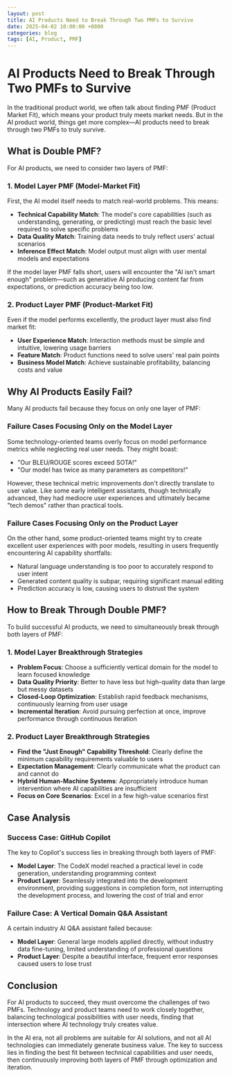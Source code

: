 ```yaml
---
layout: post
title: AI Products Need to Break Through Two PMFs to Survive
date: 2025-04-02 10:00:00 +0800
categories: blog
tags: [AI, Product, PMF]
---
```


# AI Products Need to Break Through Two PMFs to Survive

In the traditional product world, we often talk about finding PMF (Product Market Fit), which means your product truly meets market needs. But in the AI product world, things get more complex—AI products need to break through two PMFs to truly survive.

## What is Double PMF?

For AI products, we need to consider two layers of PMF:

### 1. Model Layer PMF (Model-Market Fit)

First, the AI model itself needs to match real-world problems. This means:

- **Technical Capability Match**: The model's core capabilities (such as understanding, generating, or predicting) must reach the basic level required to solve specific problems
- **Data Quality Match**: Training data needs to truly reflect users' actual scenarios
- **Inference Effect Match**: Model output must align with user mental models and expectations

If the model layer PMF falls short, users will encounter the "AI isn't smart enough" problem—such as generative AI producing content far from expectations, or prediction accuracy being too low.

### 2. Product Layer PMF (Product-Market Fit)

Even if the model performs excellently, the product layer must also find market fit:

- **User Experience Match**: Interaction methods must be simple and intuitive, lowering usage barriers
- **Feature Match**: Product functions need to solve users' real pain points
- **Business Model Match**: Achieve sustainable profitability, balancing costs and value

## Why AI Products Easily Fail?

Many AI products fail because they focus on only one layer of PMF:

### Failure Cases Focusing Only on the Model Layer

Some technology-oriented teams overly focus on model performance metrics while neglecting real user needs. They might boast:

- "Our BLEU/ROUGE scores exceed SOTA!"
- "Our model has twice as many parameters as competitors!"

However, these technical metric improvements don't directly translate to user value. Like some early intelligent assistants, though technically advanced, they had mediocre user experiences and ultimately became "tech demos" rather than practical tools.

### Failure Cases Focusing Only on the Product Layer

On the other hand, some product-oriented teams might try to create excellent user experiences with poor models, resulting in users frequently encountering AI capability shortfalls:

- Natural language understanding is too poor to accurately respond to user intent
- Generated content quality is subpar, requiring significant manual editing
- Prediction accuracy is low, causing users to distrust the system

## How to Break Through Double PMF?

To build successful AI products, we need to simultaneously break through both layers of PMF:

### 1. Model Layer Breakthrough Strategies

- **Problem Focus**: Choose a sufficiently vertical domain for the model to learn focused knowledge
- **Data Quality Priority**: Better to have less but high-quality data than large but messy datasets
- **Closed-Loop Optimization**: Establish rapid feedback mechanisms, continuously learning from user usage
- **Incremental Iteration**: Avoid pursuing perfection at once, improve performance through continuous iteration

### 2. Product Layer Breakthrough Strategies

- **Find the "Just Enough" Capability Threshold**: Clearly define the minimum capability requirements valuable to users
- **Expectation Management**: Clearly communicate what the product can and cannot do
- **Hybrid Human-Machine Systems**: Appropriately introduce human intervention where AI capabilities are insufficient
- **Focus on Core Scenarios**: Excel in a few high-value scenarios first

## Case Analysis

### Success Case: GitHub Copilot

The key to Copilot's success lies in breaking through both layers of PMF:

- **Model Layer**: The CodeX model reached a practical level in code generation, understanding programming context
- **Product Layer**: Seamlessly integrated into the development environment, providing suggestions in completion form, not interrupting the development process, and lowering the cost of trial and error

### Failure Case: A Vertical Domain Q&A Assistant

A certain industry AI Q&A assistant failed because:

- **Model Layer**: General large models applied directly, without industry data fine-tuning, limited understanding of professional questions
- **Product Layer**: Despite a beautiful interface, frequent error responses caused users to lose trust

## Conclusion

For AI products to succeed, they must overcome the challenges of two PMFs. Technology and product teams need to work closely together, balancing technological possibilities with user needs, finding that intersection where AI technology truly creates value.

In the AI era, not all problems are suitable for AI solutions, and not all AI technologies can immediately generate business value. The key to success lies in finding the best fit between technical capabilities and user needs, then continuously improving both layers of PMF through optimization and iteration. 